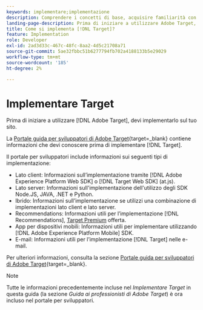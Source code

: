 ```yaml
---
keywords: implementare;implementazione
description: Comprendere i concetti di base, acquisire familiarità con il modo in cui [!DNL Target] funziona e si integra con la tua infrastruttura e capisce come vengono tracciati i visitatori.
landing-page-description: Prima di iniziare a utilizzare Adobe Target, devi implementarlo sul sito.
title: Come si implementa [!DNL Target]?
feature: Implementation
role: Developer
exl-id: 2ad3d33c-467c-48fc-8aa2-4d5c21708a71
source-git-commit: 5ae32fbbc51b6277794fb702a4188133b5e29029
workflow-type: tm+mt
source-wordcount: '185'
ht-degree: 2%

---
```


# Implementare Target

Prima di iniziare a utilizzare [!DNL Adobe Target], devi implementarlo sul tuo sito.

La [Portale guida per sviluppatori di Adobe Target](https://developer.adobe.com/target/){target=_blank} contiene informazioni che devi conoscere prima di implementare [!DNL Target].

Il portale per sviluppatori include informazioni sui seguenti tipi di implementazione:

* Lato client: Informazioni sull’implementazione tramite [!DNL Adobe Experience Platform Web SDK] o [!DNL Target Web SDK] (at.js).
* Lato server: Informazioni sull&#39;implementazione dell&#39;utilizzo degli SDK Node.JS, JAVA, .NET e Python.
* Ibrido: Informazioni sull’implementazione se utilizzi una combinazione di implementazioni lato client e lato server.
* Recommendations: Informazioni utili per l’implementazione [!DNL Recommendations], [Target Premium](/help/main/c-intro/intro.md#premium) offerta.
* App per dispositivi mobili: Informazioni utili per implementare utilizzando [!DNL Adobe Experience Platform Mobile] SDK.
* E-mail: Informazioni utili per l’implementazione [!DNL Target] nelle e-mail.

Per ulteriori informazioni, consulta la sezione [Portale guida per sviluppatori di Adobe Target](https://developer.adobe.com/target/){target=_blank}.

>[!NOTE]
>
>Tutte le informazioni precedentemente incluse nel *Implementare Target* in questa guida (la sezione *Guida ai professionisti di Adobe Target*) è ora incluso nel portale per sviluppatori.




